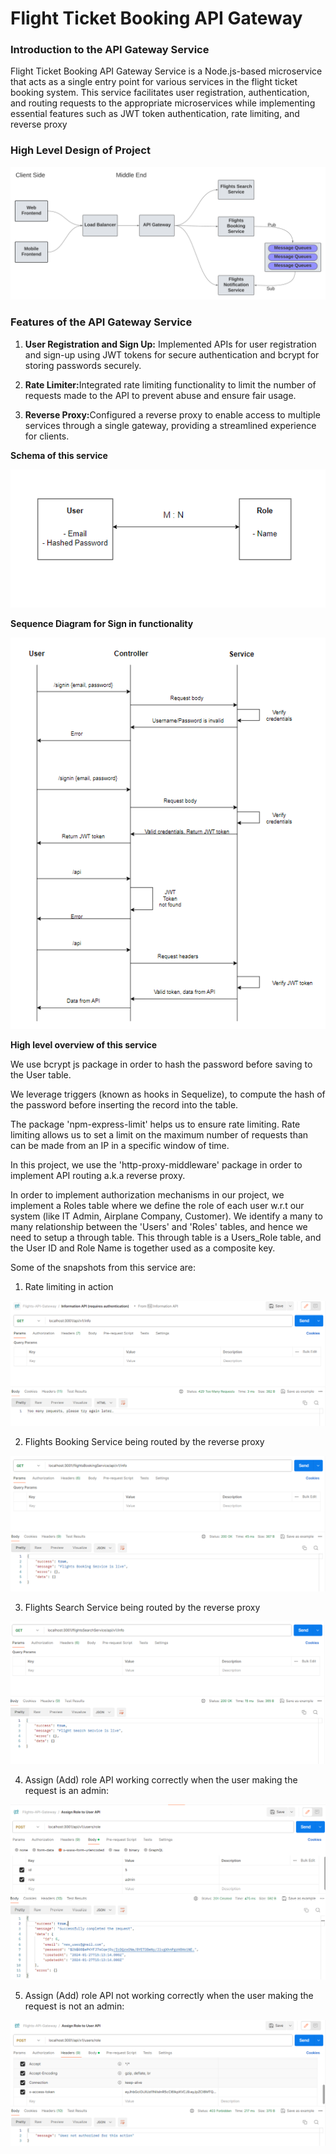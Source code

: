 # Flight Ticket Booking API Gateway


<h3>Introduction to the API Gateway Service</h3>
<p>
    Flight Ticket Booking API Gateway Service is a Node.js-based microservice that acts as a single entry point for various services in the flight ticket booking system. This service facilitates user registration, authentication, and routing requests to the appropriate microservices while implementing essential features such as JWT token authentication, rate limiting, and reverse proxy
</p>


<h3>High Level Design of Project</h3>
<img src="High-Level-Design.png" alt="High level design of project"/>


<h3>Features of the API Gateway Service</h3>
<p>
<ol>
<li><p><b>User Registration and Sign Up:</b> Implemented APIs for user registration and sign-up using JWT tokens for secure authentication and bcrypt for storing passwords securely.</p></li>
<li><p><b>Rate Limiter:</b>Integrated rate limiting functionality to limit the number of requests made to the API to prevent abuse and ensure fair usage.</p></li>
<li><p><b>Reverse Proxy:</b>Configured a reverse proxy to enable access to multiple services through a single gateway, providing a streamlined experience for clients.</p></li>
</ol>
</p>

**Schema of this service**

![Schema_of_authentication_and_Authorization](./Schema_for_authentication_and_authorization.PNG)

**Sequence Diagram for Sign in functionality**

![Sequence diagram](./Sequence_diagram_for_signin.PNG)

**High level overview of this service**

We use bcrypt js package in order to hash the password before saving to the User table. 

We leverage triggers (known as hooks in Sequelize), to compute the hash of the password before inserting the record into the table.

The package 'npm-express-limit' helps us to ensure rate limiting. Rate limiting allows us to set a limit on the maximum number of requests than can be made from an IP in a specific window of time.

In this project, we use the 'http-proxy-middleware' package in order to implement API routing a.k.a reverse proxy.

In order to implement authorization mechanisms in our project, we implement a Roles table where we define the role of each user w.r.t our system (like IT Admin, Airplane Company, Customer). We identify a many to many relationship between the 'Users' and 'Roles' tables, and hence we need to setup a through table. This through table is a Users_Role table, and the User ID and Role Name is together used as a composite key.


Some of the snapshots from this service are:

1. Rate limiting in action

![Rate limiting in action](./Rate_Limiting_in_action.PNG)

2. Flights Booking Service being routed by the reverse proxy

![Flights Booking Service Routing](./Flights_Booking_Service_API_Routing.PNG)

3. Flights Search Service being routed by the reverse proxy

![Flights Search Service Routing](./Flights_Search_Service_API_Routing.PNG)

4. Assign (Add) role API working correctly when the user making the request is an admin:

![Successful authorization](./Successful_authorization_hence_able_to_use_the_assign_API.PNG)

5. Assign (Add) role API not working correctly when the user making the request is not an admin:

![Unsuccessful authorization](./Authorization_fail_in_case_of_non_admin_role.PNG)
